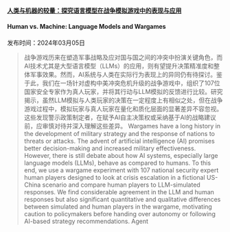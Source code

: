 #### [人类与机器的较量：探究语言模型在战争模拟游戏中的表现与应用](https://arxiv.org/abs/2403.03407)
#### Human vs. Machine: Language Models and Wargames
发布时间：2024年03月05日
> 战争游戏历来在塑造军事战略及应对国与国之间的冲突中扮演关键角色，而AI技术尤其是大型语言模型（LLMs）的应用，则有望提升决策精准度和整体军事效果。然而，AI系统与人类在实际行为表现上的异同仍有待探讨。鉴于此，我们在一场针对虚构中美冲突危机升级的战争游戏中，组织了107位国家安全专家作为真人玩家，并将其行动与LLM模拟的反馈进行比较。研究揭示，虽然LLM模拟与人类玩家的决策在一定程度上有相似之处，但在战争游戏过程中，模拟玩家与真人玩家在量化和质化层面的显著差异不容忽视。这些发现警示政策制定者，在赋予AI自主决策权或采纳基于AI的战略建议前，应审慎对待并深入理解这些差异。
> Wargames have a long history in the development of military strategy and the response of nations to threats or attacks. The advent of artificial intelligence (AI) promises better decision-making and increased military effectiveness. However, there is still debate about how AI systems, especially large language models (LLMs), behave as compared to humans. To this end, we use a wargame experiment with 107 national security expert human players designed to look at crisis escalation in a fictional US-China scenario and compare human players to LLM-simulated responses. We find considerable agreement in the LLM and human responses but also significant quantitative and qualitative differences between simulated and human players in the wargame, motivating caution to policymakers before handing over autonomy or following AI-based strategy recommendations.
Agent